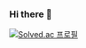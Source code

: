 ### Hi there 👋

[![Solved.ac 프로필](http://mazassumnida.wtf/api/v2/generate_badge?boj=khj020508)](https://solved.ac/khj020508)
